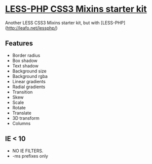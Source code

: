 # [LESS-PHP CSS3 Mixins starter kit](http://alexandrebroudin.net/article/less-css3,14.html)

Another LESS CSS3 Mixins starter kit, but with [LESS-PHP] (http://leafo.net/lessphp/)

## Features

* Border radius
* Box shadow
* Text shadow
* Background size
* Background rgba
* Linear gradients
* Radial gradients
* Transition
* Skew
* Scale
* Rotate
* Translate
* 3D transform
* Columns

## IE < 10

* NO IE FILTERS.
* -ms prefixes only